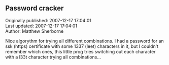 ## Password cracker  
Originally published: 2007-12-17 17:04:01  
Last updated: 2007-12-17 17:04:01  
Author: Matthew Sherborne  
  
Nice algorythm for trying all different combinations. I had a password for an ssk (https) certificate with some 1337 (leet) characters in it, but I couldn't remember which ones, this little prog tries switching out each character with a l33t character trying all combinations...